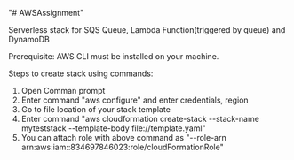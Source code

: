 "# AWSAssignment" 



Serverless stack for SQS Queue, Lambda Function(triggered by queue) and DynamoDB

Prerequisite: 
	AWS CLI must be installed on your machine.

Steps to create stack using commands:

1. Open Comman prompt
2. Enter command "aws configure" and enter credentials, region
3. Go to file location of your stack template
4. Enter command "aws cloudformation create-stack --stack-name myteststack --template-body file://template.yaml"
5. You can attach role with above command as "--role-arn  arn:aws:iam::834697846023:role/cloudFormationRole"
